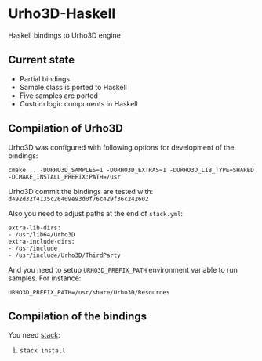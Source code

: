 # Urho3D-Haskell
Haskell bindings to Urho3D engine

## Current state

* Partial bindings
* Sample class is ported to Haskell
* Five samples are ported
* Custom logic components in Haskell

## Compilation of Urho3D

Urho3D was configured with following options for development of the bindings:

```
cmake .. -DURHO3D_SAMPLES=1 -DURHO3D_EXTRAS=1 -DURHO3D_LIB_TYPE=SHARED -DCMAKE_INSTALL_PREFIX:PATH=/usr
```

Urho3D commit the bindings are tested with: `d492d32f4135c26409e93d0f76c429f36c242602`

Also you need to adjust paths at the end of `stack.yml`:

```
extra-lib-dirs:
- /usr/lib64/Urho3D
extra-include-dirs:
- /usr/include
- /usr/include/Urho3D/ThirdParty
```

And you need to setup `URHO3D_PREFIX_PATH` environment variable to run samples. For instance:

```
URHO3D_PREFIX_PATH=/usr/share/Urho3D/Resources
```

## Compilation of the bindings

You need [stack](http://stackage.org):

1. `stack install`
